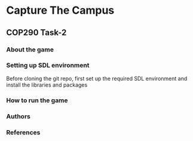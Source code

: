 # Capture The Campus
## COP290 Task-2

### About the game


### Setting up SDL environment
Before cloning the git repo, first set up the required SDL environment and install the libraries and packages

### How to run the game


### Authors


### References
